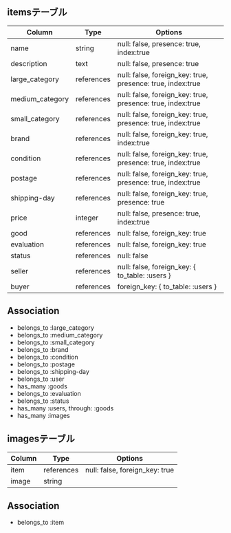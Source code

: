 ## itemsテーブル
|Column|Type|Options|
|------|----|-------|
|name|string|null: false, presence: true, index:true|
|description|text|null: false, presence: true|
|large_category|references|null: false, foreign_key: true, presence: true, index:true|
|medium_category|references|null: false, foreign_key: true, presence: true, index:true|
|small_category|references|null: false, foreign_key: true, presence: true, index:true|
|brand|references|null: false, foreign_key: true, index:true|
|condition|references|null: false, foreign_key: true, presence: true, index:true|
|postage|references|null: false, foreign_key: true, presence: true, index:true|
|shipping-day|references|null: false, foreign_key: true, presence: true|
|price|integer|null: false, presence: true, index:true|
|good|references|null: false, foreign_key: true|
|evaluation|references|null: false, foreign_key: true|
|status|references|null: false|
|seller|references|null: false, foreign_key: { to_table: :users }|
|buyer|references|foreign_key: { to_table: :users }|


## Association
- belongs_to :large_category
- belongs_to :medium_category
- belongs_to :small_category
- belongs_to :brand
- belongs_to :condition
- belongs_to :postage
- belongs_to :shipping-day
- belongs_to :user
- has_many :goods
- belongs_to :evaluation
- belongs_to :status
- has_many :users, through: :goods
- has_many :images


## imagesテーブル
|Column|Type|Options|
|------|----|-------|
|item|references|null: false, foreign_key: true|
|image|string|

## Association
- belongs_to :item








